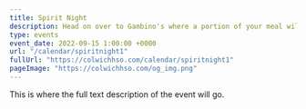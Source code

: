 ```yaml
---
title: Spirit Night
description: Head on over to Gambino's where a portion of your meal will go back to Colwich HSO.
type: events
event_date: 2022-09-15 1:00:00 +0000
url: "/calendar/spiritnight1"
fullUrl: "https://colwichhso.com/calendar/spiritnight1"
pageImage: "https://colwichhso.com/og_img.png"
---
```

This is where the full text description of the event will go.
